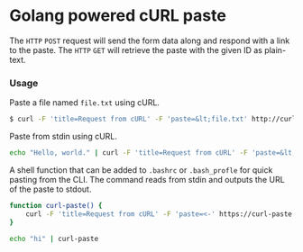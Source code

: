 # Golang powered cURL paste

The `HTTP` `POST` request will send the form data along and respond with a link to the paste. The `HTTP` `GET` will retrieve the paste with the given ID as plain-text.

### Usage
Paste a file named `file.txt` using cURL.
```bash
$ curl -F 'title=Request from cURL' -F 'paste=&lt;file.txt' http://curl-paste.local/
```
Paste from stdin using cURL.
```bash
echo "Hello, world." | curl -F 'title=Request from cURL' -F 'paste=&lt;-' http://curl-paste.local/
```
A shell function that can be added to `.bashrc` or `.bash_profle` for quick pasting from the CLI. The command reads from stdin and outputs the URL of the paste to stdout.
```bash
function curl-paste() {
	curl -F 'title=Request from cURL' -F 'paste=<-' https://curl-paste.local
}
```
```bash
echo "hi" | curl-paste
```
